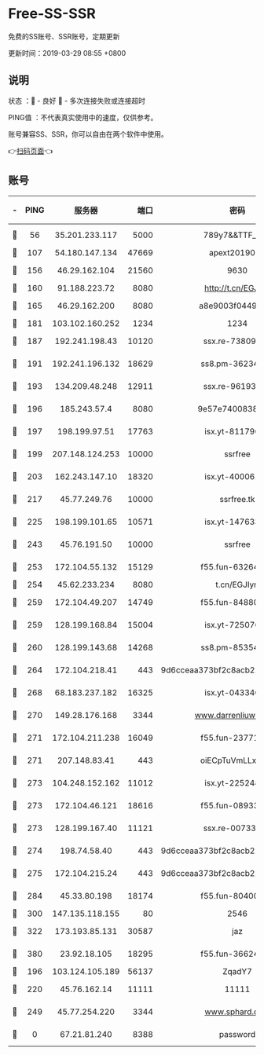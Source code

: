 # Free-SS-SSR

免费的SS账号、SSR账号，定期更新

更新时间：2019-03-29 08:55 +0800

## 说明

状态     ：🙂 - 良好 🙁 - 多次连接失败或连接超时

PING值   ：不代表真实使用中的速度，仅供参考。

账号兼容SS、SSR，你可以自由在两个软件中使用。

👉[扫码页面](https://liesauer.github.io/Free-SS-SSR/)👈

## 账号

|-|PING|服务器|端口|密码|加密方式|区域|
|:----:|:----:|:-----:|-----:|:----:|:----:|:----:|
|🙂|56|35.201.233.117|5000|789y7&&TTF_+><|aes-256-cfb|US|
|🙂|107|54.180.147.134|47669|apext2019001|chacha20|KR|
|🙂|156|46.29.162.104|21560|9630|aes-128-ctr|RU|
|🙂|160|91.188.223.72|8080|http://t.cn/EGJIyrl|rc4-md5|RU|
|🙂|165|46.29.162.200|8080|a8e9003f0449cea5|chacha20-ietf|RU|
|🙂|181|103.102.160.252|1234|1234|rc4-md5|JP|
|🙂|187|192.241.198.43|10120|ssx.re-73809534|aes-256-cfb|US|
|🙂|191|192.241.196.132|18629|ss8.pm-36234428|aes-256-cfb|US|
|🙂|193|134.209.48.248|12911|ssx.re-96193114|aes-256-cfb|US|
|🙂|196|185.243.57.4|8080|9e57e7400838a01e|chacha20-ietf|US|
|🙂|197|198.199.97.51|17763|isx.yt-81179662|aes-256-cfb|US|
|🙂|199|207.148.124.253|10000|ssrfree|aes-256-cfb|SG|
|🙂|203|162.243.147.10|18320|isx.yt-40006100|aes-256-cfb|US|
|🙂|217|45.77.249.76|10000|ssrfree.tk|aes-256-cfb|SG|
|🙂|225|198.199.101.65|10571|isx.yt-14763389|aes-256-cfb|US|
|🙂|243|45.76.191.50|10000|ssrfree|aes-256-cfb|SG|
|🙂|253|172.104.55.132|15129|f55.fun-63264424|aes-256-cfb|SG|
|🙂|254|45.62.233.234|8080|t.cn/EGJIyrl|rc4-md5|CA|
|🙂|259|172.104.49.207|14749|f55.fun-84880621|aes-256-cfb|SG|
|🙂|259|128.199.168.84|15004|isx.yt-72507623|aes-256-cfb|SG|
|🙂|260|128.199.143.68|14268|ss8.pm-85354499|aes-256-cfb|SG|
|🙂|264|172.104.218.41|443|9d6cceaa373bf2c8acb22e60b6a58be6|aes-256-cfb|US|
|🙂|268|68.183.237.182|16325|isx.yt-04334006|aes-256-cfb|SG|
|🙂|270|149.28.176.168|3344|www.darrenliuwei.com|aes-256-cfb|AU|
|🙂|271|172.104.211.238|16049|f55.fun-23771656|aes-256-cfb|US|
|🙂|271|207.148.83.41|443|oiECpTuVmLLxk4Ts|aes-256-cfb|AU|
|🙂|273|104.248.152.162|11012|isx.yt-22524807|aes-256-cfb|SG|
|🙂|273|172.104.46.121|18616|f55.fun-08933547|aes-256-cfb|SG|
|🙂|273|128.199.167.40|11121|ssx.re-00733888|aes-256-cfb|SG|
|🙂|274|198.74.58.40|443|9d6cceaa373bf2c8acb22e60b6a58be6|aes-256-cfb|US|
|🙂|275|172.104.215.24|443|9d6cceaa373bf2c8acb22e60b6a58be6|aes-256-cfb|US|
|🙂|284|45.33.80.198|18174|f55.fun-80400904|aes-256-cfb|US|
|🙂|300|147.135.118.155|80|2546|chacha20|US|
|🙂|322|173.193.85.131|30587|jaz|aes-256-cfb|US|
|🙂|380|23.92.18.105|18295|f55.fun-36624119|aes-256-cfb|US|
|🙂|196|103.124.105.189|56137|ZqadY7|chacha20|US|
|🙂|220|45.76.162.14|11111|11111|aes-256-cfb|SG|
|🙂|249|45.77.254.220|3344|www.sphard.com|aes-256-cfb|SG|
|🙁|0|67.21.81.240|8388|password|aes-256-cfb|US|
